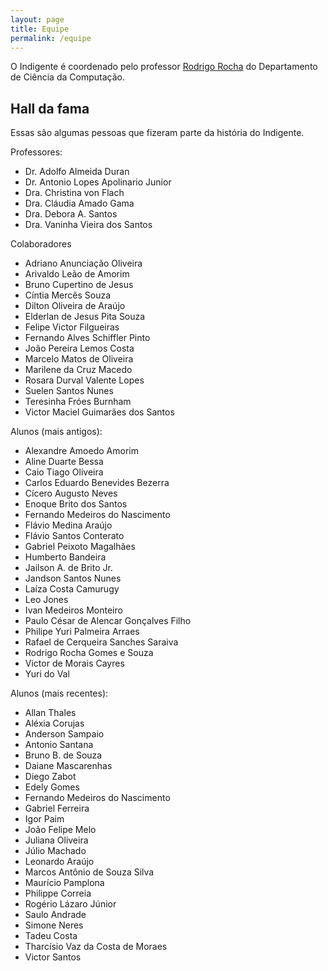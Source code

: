 ```yaml
---
layout: page
title: Equipe
permalink: /equipe
---
```


O Indigente é coordenado pelo professor [Rodrigo Rocha](http://wiki.dcc.ufba.br/DCC/ProfRodrigoRocha) do Departamento de Ciência da Computação.

## Hall da fama

Essas são algumas pessoas que fizeram parte da história do Indigente.

Professores:

- Dr. Adolfo Almeida Duran
- Dr. Antonio Lopes Apolinario Junior 
- Dra. Christina von Flach
- Dra. Cláudia Amado Gama
- Dra. Debora A. Santos
- Dra. Vaninha Vieira dos Santos

Colaboradores

- Adriano Anunciação Oliveira
- Arivaldo Leão de Amorim
- Bruno Cupertino de Jesus
- Cíntia Mercês Souza
- Dilton Oliveira de Araújo
- Elderlan de Jesus Pita Souza
- Felipe Victor Filgueiras
- Fernando Alves Schiffler Pinto
- João Pereira Lemos Costa
- Marcelo Matos de Oliveira
- Marilene da Cruz Macedo
- Rosara Durval Valente Lopes
- Suelen Santos Nunes
- Teresinha Fróes Burnham
- Victor Maciel Guimarães dos Santos

Alunos (mais antigos):

- Alexandre Amoedo Amorim
- Aline Duarte Bessa
- Caio Tiago Oliveira
- Carlos Eduardo Benevides Bezerra 
- Cícero Augusto Neves
- Enoque Brito dos Santos
- Fernando Medeiros do Nascimento
- Flávio Medina Araújo
- Flávio Santos Conterato
- Gabriel Peixoto Magalhães
- Humberto Bandeira
- Jailson A. de Brito Jr.
- Jandson Santos Nunes
- Laíza Costa Camurugy
- Leo Jones
- Ivan Medeiros Monteiro
- Paulo César de Alencar Gonçalves Filho
- Philipe Yuri Palmeira Arraes
- Rafael de Cerqueira Sanches Saraiva
- Rodrigo Rocha Gomes e Souza
- Victor de Morais Cayres
- Yuri do Val

Alunos (mais recentes):

- Allan Thales
- Aléxia Corujas
- Anderson Sampaio
- Antonio Santana
- Bruno B. de Souza
- Daiane Mascarenhas
- Diego Zabot
- Edely Gomes
- Fernando Medeiros do Nascimento
- Gabriel Ferreira
- Igor Paim
- João Felipe Melo
- Juliana Oliveira
- Júlio Machado
- Leonardo Araújo
- Marcos Antônio de Souza Silva
- Maurício Pamplona
- Philippe Correia
- Rogério Lázaro Júnior
- Saulo Andrade
- Simone Neres
- Tadeu Costa
- Tharcísio Vaz da Costa de Moraes
- Victor Santos

